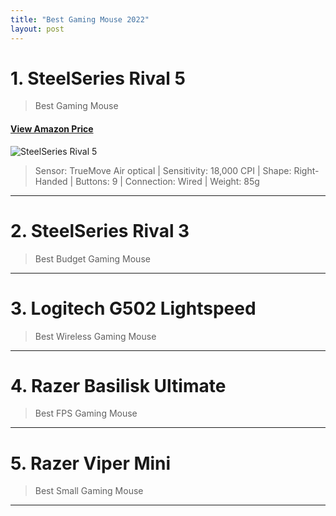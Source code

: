 ```yaml
---
title: "Best Gaming Mouse 2022"
layout: post
---
```

# 1. SteelSeries Rival 5
>Best Gaming Mouse
#### [View Amazon Price](https://amzn.to/3RaqFJp)
![SteelSeries Rival 5](https://kainos-img.dgn.lt/photos2_25_119062736/img.jpg)

> Sensor: TrueMove Air optical | Sensitivity: 18,000 CPI | Shape: Right-Handed | Buttons: 9 | Connection: Wired | Weight: 85g
---
# 2. SteelSeries Rival 3
>Best Budget Gaming Mouse
---
# 3. Logitech G502 Lightspeed
>Best Wireless Gaming Mouse
---
# 4. Razer Basilisk Ultimate
>Best FPS Gaming Mouse
---
# 5. Razer Viper Mini
>Best Small Gaming Mouse
---
